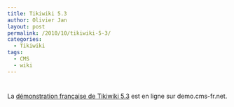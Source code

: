 ```yaml
---
title: Tikiwiki 5.3
author: Olivier Jan
layout: post
permalink: /2010/10/tikiwiki-5-3/
categories:
  - Tikiwiki
tags:
  - CMS
  - wiki
---
```

# 

La [démonstration française de Tikiwiki 5.3][1] est en ligne sur demo.cms-fr.net.

 [1]: /demo/tikiwiki/
